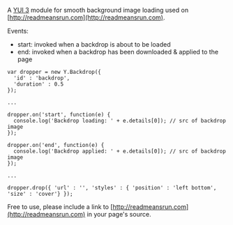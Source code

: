 A [YUI 3](http://yuilibrary.com) module for smooth background image loading used on [http://readmeansrun.com](http://readmeansrun.com).

Events:

- start: invoked when a backdrop is about to be loaded
- end: invoked when a backdrop has been downloaded & applied to the page

```
var dropper = new Y.Backdrop({
  'id' : 'backdrop',
  'duration' : 0.5
});

...

dropper.on('start', function(e) {
  console.log('Backdrop loading: ' + e.details[0]); // src of backdrop image
});

dropper.on('end', function(e) {
  console.log('Backdrop applied: ' + e.details[0]); // src of backdrop image
});

... 

dropper.drop({ 'url' : '', 'styles' : { 'position' : 'left bottom', 'size' : 'cover'} });

```

Free to use, please include a link to [http://readmeansrun.com](http://readmeansrun.com) in your page's source.

